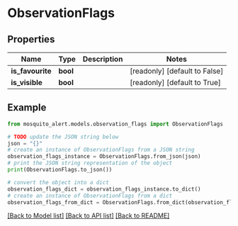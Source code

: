 # ObservationFlags


## Properties

Name | Type | Description | Notes
------------ | ------------- | ------------- | -------------
**is_favourite** | **bool** |  | [readonly] [default to False]
**is_visible** | **bool** |  | [readonly] [default to True]

## Example

```python
from mosquito_alert.models.observation_flags import ObservationFlags

# TODO update the JSON string below
json = "{}"
# create an instance of ObservationFlags from a JSON string
observation_flags_instance = ObservationFlags.from_json(json)
# print the JSON string representation of the object
print(ObservationFlags.to_json())

# convert the object into a dict
observation_flags_dict = observation_flags_instance.to_dict()
# create an instance of ObservationFlags from a dict
observation_flags_from_dict = ObservationFlags.from_dict(observation_flags_dict)
```
[[Back to Model list]](../README.md#documentation-for-models) [[Back to API list]](../README.md#documentation-for-api-endpoints) [[Back to README]](../README.md)


